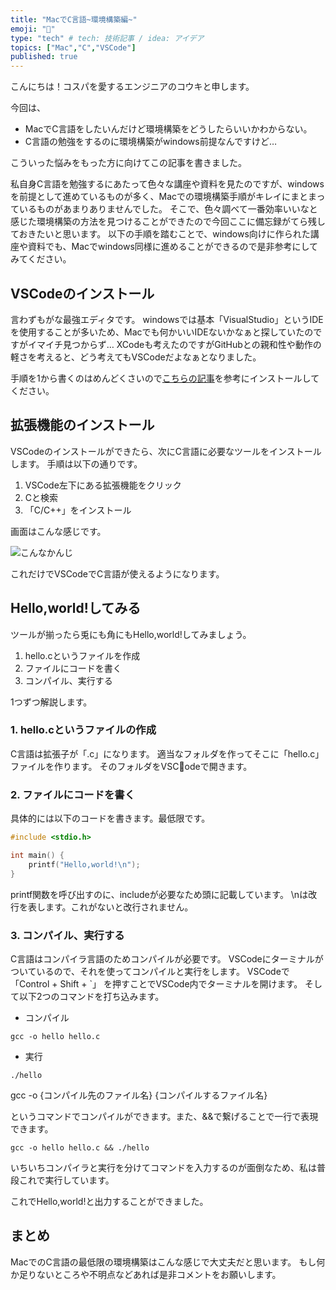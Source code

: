 ```yaml
---
title: "MacでC言語~環境構築編~"
emoji: "🔧"
type: "tech" # tech: 技術記事 / idea: アイデア
topics: ["Mac","C","VSCode"]
published: true
---
```


こんにちは！コスパを愛するエンジニアのコウキと申します。

今回は、
- MacでC言語をしたいんだけど環境構築をどうしたらいいかわからない。
- C言語の勉強をするのに環境構築がwindows前提なんですけど…

こういった悩みをもった方に向けてこの記事を書きました。

私自身C言語を勉強するにあたって色々な講座や資料を見たのですが、windowsを前提として進めているものが多く、Macでの環境構築手順がキレイにまとまっているものがあまりありませんでした。
そこで、色々調べて一番効率いいなと感じた環境構築の方法を見つけることができたので今回ここに備忘録がてら残しておきたいと思います。
以下の手順を踏むことで、windows向けに作られた講座や資料でも、Macでwindows同様に進めることができるので是非参考にしてみてください。

## VSCodeのインストール
言わずもがな最強エディタです。
windowsでは基本「VisualStudio」というIDEを使用することが多いため、Macでも何かいいIDEないかなぁと探していたのですがイマイチ見つからず…
XCodeも考えたのですがGitHubとの親和性や動作の軽さを考えると、どう考えてもVSCodeだよなぁとなりました。

手順を1から書くのはめんどくさいので[こちらの記事](https://qiita.com/watamura/items/51c70fbb848e5f956fd6)を参考にインストールしてください。

## 拡張機能のインストール
VSCodeのインストールができたら、次にC言語に必要なツールをインストールします。
手順は以下の通りです。

1. VSCode左下にある拡張機能をクリック
2. Cと検索
3. 「C/C++」をインストール

画面はこんな感じです。

![こんなかんじ](https://b.imgef.com/cjE7eFD.png)

これだけでVSCodeでC言語が使えるようになります。

## Hello,world!してみる

ツールが揃ったら兎にも角にもHello,world!してみましょう。

1. hello.cというファイルを作成
2. ファイルにコードを書く
3. コンパイル、実行する

1つずつ解説します。

### 1. hello.cというファイルの作成
C言語は拡張子が「.c」になります。
適当なフォルダを作ってそこに「hello.c」ファイルを作ります。
そのフォルダをVSCodeで開きます。

### 2. ファイルにコードを書く
具体的には以下のコードを書きます。最低限です。

```c:hello.c
#include <stdio.h>

int main() {
    printf("Hello,world!\n");
}
```

printf関数を呼び出すのに、includeが必要なため頭に記載しています。
\nは改行を表します。これがないと改行されません。

### 3. コンパイル、実行する
C言語はコンパイラ言語のためコンパイルが必要です。
VSCodeにターミナルがついているので、それを使ってコンパイルと実行をします。
VSCodeで「Control + Shift + `」 を押すことでVSCode内でターミナルを開けます。
そして以下2つのコマンドを打ち込みます。

- コンパイル
```
gcc -o hello hello.c
```
- 実行
```
./hello
```

gcc -o {コンパイル先のファイル名} {コンパイルするファイル名}

というコマンドでコンパイルができます。また、&&で繋げることで一行で表現できます。

```
gcc -o hello hello.c && ./hello
```

いちいちコンパイラと実行を分けてコマンドを入力するのが面倒なため、私は普段これで実行しています。

これでHello,world!と出力することができました。

## まとめ
MacでのC言語の最低限の環境構築はこんな感じで大丈夫だと思います。
もし何か足りないところや不明点などあれば是非コメントをお願いします。
